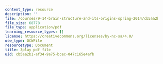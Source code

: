 ```yaml
---
content_type: resource
description: ''
file: /courses/9-14-brain-structure-and-its-origins-spring-2014/cb5aa2b1af349a75bcec047c165e4afb_555114.pdf
file_size: 68778
file_type: application/pdf
learning_resource_types: []
license: https://creativecommons.org/licenses/by-nc-sa/4.0/
ocw_type: OCWFile
resourcetype: Document
title: 3play pdf file
uid: cb5aa2b1-af34-9a75-bcec-047c165e4afb
---
```

